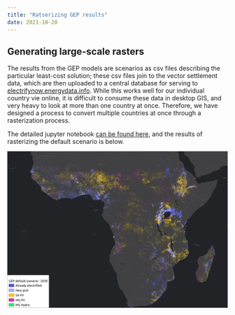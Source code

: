 ```yaml
---
title: "Ratserizing GEP results"
date: 2021-10-20
--- 
```

## Generating large-scale rasters
The results from the GEP models are scenarios as csv files describing the particular least-cost solution; these csv files join to the vector settlement data, which are then uploaded to a central database for serving to [electrifynow.energydata.info](https://electrifynow.energydata.info). While this works well for our individual country vie online, it is difficult to consume these data in desktop GIS, and very heavy to look at more than one country at once. Therefore, we have designed a process to convert multiple countries at once through a rasterization process.

The detailed jupyter notebook [can be found here](), and the results of rasterizing the default scenario is below.

![GEP default Scenario](https://github.com/global-electrification-platform/gep_results_analysis/blob/gh-pages/_posts/media/GEP_v2_0_0_0_1_0_0.png)
